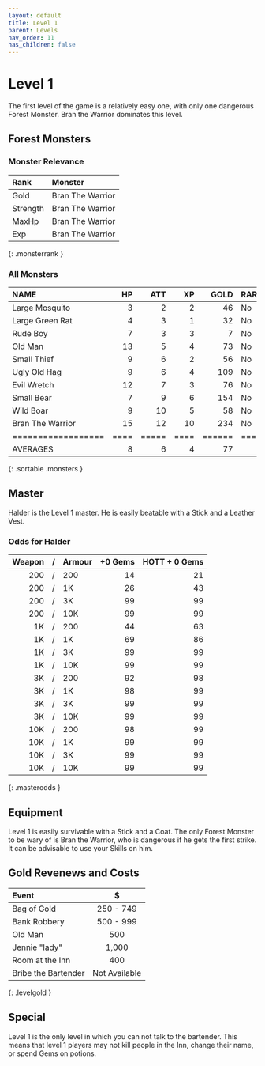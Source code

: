 ```yaml
---
layout: default
title: Level 1
parent: Levels
nav_order: 11
has_children: false
---
```

# Level 1

The first level of the game is a relatively easy one, with only one dangerous Forest Monster. Bran the Warrior dominates this level.

## Forest Monsters

### Monster Relevance

| Rank     | Monster          |
|:---------|:-----------------|
| Gold     | Bran The Warrior |
| Strength | Bran The Warrior |
| MaxHp    | Bran The Warrior |
| Exp      | Bran The Warrior |
{: .monsterrank }
  
### All Monsters

| NAME             | HP | ATT | XP | GOLD | RARE | WEAPON        | 
|:-----------------|---:|----:|---:|-----:|:-----|:--------------|
| Large Mosquito   |  3 |   2 |  2 |   46 | No   | Blood Sucker  | 
| Large Green Rat  |  4 |   3 |  1 |   32 | No   | Sharp Teeth   | 
| Rude Boy         |  7 |   3 |  3 |    7 | No   | Cudgel        | 
| Old Man          | 13 |   5 |  4 |   73 | No   | Cane          | 
| Small Thief      |  9 |   6 |  2 |   56 | No   | Small Dagger  | 
| Ugly Old Hag     |  9 |   6 |  4 |  109 | No   | Garlic Breath | 
| Evil Wretch      | 12 |   7 |  3 |   76 | No   | Finger Nail   | 
| Small Bear       |  7 |   9 |  6 |  154 | No   | Claws         | 
| Wild Boar        |  9 |  10 |  5 |   58 | No   | Sharp Tusks   | 
| Bran The Warrior | 15 |  12 | 10 |  234 | No   | Short Sword   | 
|==================|====|=====|====|======|======|===============|
| AVERAGES         |  8 |   6 |  4 |   77 |      |               | 
{: .sortable .monsters }
  
## Master

Halder is the Level 1 master. He is easily beatable with a Stick and a Leather Vest.

### Odds for Halder

| Weapon | / | Armour | +0 Gems | HOTT + 0 Gems |
|-------:|:-:|:-------|--------:|--------------:|
|    200 | / | 200    |      14 |            21 |
|    200 | / | 1K     |      26 |            43 |
|    200 | / | 3K     |      99 |            99 |
|    200 | / | 10K    |      99 |            99 |
|     1K | / | 200    |      44 |            63 |
|     1K | / | 1K     |      69 |            86 |
|     1K | / | 3K     |      99 |            99 |
|     1K | / | 10K    |      99 |            99 |
|     3K | / | 200    |      92 |            98 |
|     3K | / | 1K     |      98 |            99 |
|     3K | / | 3K     |      99 |            99 |
|     3K | / | 10K    |      99 |            99 |
|    10K | / | 200    |      98 |            99 |
|    10K | / | 1K     |      99 |            99 |
|    10K | / | 3K     |      99 |            99 |
|    10K | / | 10K    |      99 |            99 |
{: .masterodds }
  
## Equipment

Level 1 is easily survivable with a Stick and a Coat. The only Forest Monster to be wary of is Bran the Warrior, who is dangerous if he gets the first strike. It can be advisable to use your Skills on him.

## Gold Revenews and Costs

| Event               | $             |
|:--------------------|:-------------:|
| Bag of Gold         | 250 - 749     |
| Bank Robbery        | 500 - 999     |
| Old Man             | 500           |
| Jennie "lady"       | 1,000         |
| Room at the Inn     | 400           |
| Bribe the Bartender | Not Available |
{: .levelgold }
  

## Special

Level 1 is the only level in which you can not talk to the bartender. This means that level 1 players may not kill people in the Inn, change their name, or spend Gems on potions.
